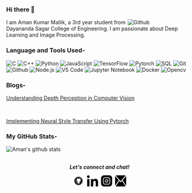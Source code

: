 ### Hi there 👋

<img width="35%" align="right" alt="Github" src="https://user-images.githubusercontent.com/48678280/88862734-4903af80-d201-11ea-968b-9c939d88a37c.gif" />

I am Aman Kumar Mallik, a 3rd year student from Dayananda Sagar College of Engineering. I am passionate about Deep Learning and Image Processing.

### Language and Tools Used- </br>
![C](https://img.shields.io/badge/-C-000000?style=for-the-badge&logo=C)
![C++](https://img.shields.io/badge/-C++-000000?style=for-the-badge&logo=C%2B%2B&logoColor=00599C)
![Python](https://img.shields.io/badge/-Python-000000?style=for-the-badge&logo=Python&logoColor=00599C)
![JavaScript](https://img.shields.io/badge/-JavaScript-000000?style=for-the-badge&logo=javascript)
![TensorFlow](https://img.shields.io/badge/-TensorFlow-000000?style=for-the-badge&logo=TensorFlow)
![Pytorch](https://img.shields.io/badge/-Pytorch-000000?style=for-the-badge&logo=Pytorch)
![SQL](https://img.shields.io/badge/-SQL-000000?style=for-the-badge&logo=MySQL)
![Git](http://img.shields.io/badge/-Git-000000?style=for-the-badge&logo=Git)
![Github](http://img.shields.io/badge/-Github-000000?style=for-the-badge&logo=Github&logoColor=green)
![Node.js](https://img.shields.io/badge/-Node.js-000000?style=for-the-badge&logo=Node.js)
![VS Code](http://img.shields.io/badge/-VS%20Code-000000?style=for-the-badge&logo=Visual-studio-code&logoColor=blue)
![Jupyter Notebook](https://img.shields.io/badge/-jupyter%20notebook-000000?style=for-the-badge&logo=jupyter)
![Docker](https://img.shields.io/badge/-Docker-000000?style=for-the-badge&logo=docker)
![Opencv](https://img.shields.io/badge/-opencv-000000?style=for-the-badge&logo=opencv)

### Blogs- </br>
[Understanding Depth Perception in Computer Vision](https://birupakshyamahapatra.com/understanding-depth-perception-in-computer-vision/)

</br>

[Implementing Neural Style Transfer Using Pytorch](https://towardsdatascience.com/implementing-neural-style-transfer-using-pytorch-fd8d43fb7bfa)



### My GitHub Stats- </br>
![Aman's github stats](https://github-readme-stats.vercel.app/api?username=Octaves0911&show_icons=true&theme=dark)
</br></br>

<p align="center">
  <i><b>Let's connect and chat!</b></i>

  <p align="center">
    <a href="https://github.com/Octaves0911" alt="GitHub"><img src="https://github.com/Octaves0911/social-media-logos/blob/master/github_new.png" height="30" width="30"></a>&nbsp;
    <a href="https://www.linkedin.com/in/octaves0911/" alt="Linkedin"><img src="https://github.com/Octaves0911/social-media-logos/blob/master/linkedin.png" height="30" width="30"></a>&nbsp;
    <a href="https://www.instagram.com/mallik.aman0911/" alt="Instagram"><img src="https://github.com/Octaves0911/social-media-logos/blob/master/instagram.png" height="30" width="30"></a>&nbsp;
     <a href="mailto:amanmallik11091999@gmail.com"><img src="https://github.com/Octaves0911/social-media-logos/blob/master/email_new.png" height="30" width="30"></a>

  </p>
    
</p>
